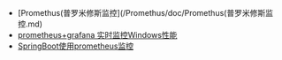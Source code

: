 <!-- docs/_sidebar.md -->
- [Promethus(普罗米修斯监控](/Promethus/doc/Promethus(普罗米修斯监控.md)
- [prometheus+grafana 实时监控Windows性能](/Promethus/doc/prometheus+grafana实时监控Windows性能.md)
- [SpringBoot使用prometheus监控](/Promethus/doc/SpringBoot使用prometheus监控.md)
